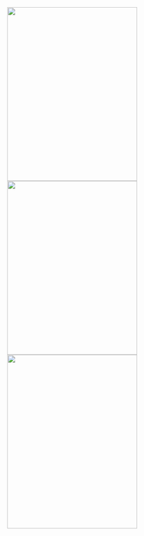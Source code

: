 
<img src="https://github.com/WCheng0820/TIS-e-portfolio/assets/153821757/c6511334-9504-41e8-b954-d06298a61910" width="300" height="400" />

<img src="https://github.com/WCheng0820/TIS-e-portfolio/assets/153821757/f3818332-8231-410c-b19f-5c5b8b487912" width="300" height="400" />

<img src="https://github.com/WCheng0820/TIS-e-portfolio/assets/153821757/17859847-304b-42c2-8cba-d5be21e3db57" width="300" height="400" />



